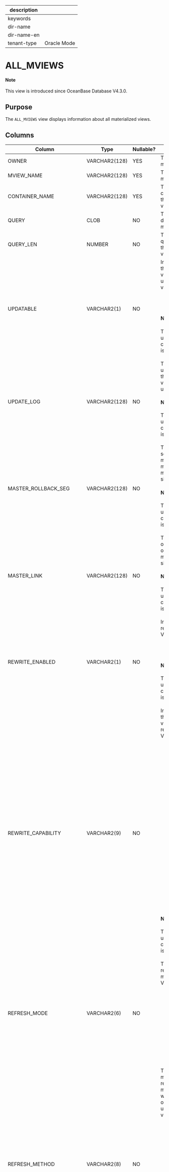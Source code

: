 | description ||
|---|---|
| keywords ||
| dir-name ||
| dir-name-en ||
| tenant-type | Oracle Mode |

# ALL_MVIEWS

<main id="notice" type='explain'>
<h4>Note</h4>
<p>This view is introduced since OceanBase Database V4.3.0. </p>
</main>

## Purpose

The `ALL_MVIEWS` view displays information about all materialized views.

## Columns

| **Column** | **Type** | **Nullable?** | **Description** |
| --- | --- | --- | --- |
| OWNER | VARCHAR2(128) | YES | The owner of the materialized view. |
| MVIEW_NAME | VARCHAR2(128) | YES | The name of the materialized view. |
| CONTAINER_NAME | VARCHAR2(128) | YES | The name of the container table of the materialized view. |
| QUERY | CLOB | NO | The query that defines the materialized view. |
| QUERY_LEN | NUMBER | NO | The length of the query that defines the materialized view, in bytes. |
| UPDATABLE | VARCHAR2(1) | NO | Indicates whether the materialized view can be updated. Valid values:<ul><li> Y </li><li>N </li></ul><main id="notice" type='explain'> <h4>Note</h4><p>This column is used only for compatibility and is `N` by default. </p></main> |
| UPDATE_LOG | VARCHAR2(128) | NO | The name of the update log file, if the materialized view can be updated.<main id="notice" type='explain'> <h4>Note</h4><p>This column is used only for compatibility and is `NULL` by default. </p></main> |
| MASTER_ROLLBACK_SEG | VARCHAR2(128) | NO | The rollback segment of the master site or master materialized view site.<main id="notice" type='explain'> <h4>Note</h4><p>This column is used only for compatibility and is `NULL` by default. </p></main> |
| MASTER_LINK | VARCHAR2(128) | NO | The database link of the master site or master materialized view site.<main id="notice" type='explain'> <h4>Note</h4><p>This column is used only for compatibility and is `NULL` by default. </p></main> |
| REWRITE_ENABLED | VARCHAR2(1) | NO | Indicates whether rewrite is enabled. Valid values:<ul><li> Y </li><li>N </li></ul><main id="notice" type='explain'> <h4>Note</h4><p>This column is used only for compatibility and is `N` by default. </p></main> |
| REWRITE_CAPABILITY | VARCHAR2(9) | NO | Indicates whether the materialized view meets the rewrite conditions. Valid values:<ul><li>`NONE`: The materialized view cannot be used for query rewrites because rewrites are not allowed or are blocked.  </li><li>`TEXTMATCH`: The query that defines the materialized view contains the restrictions on using query rewrites. </li><li>`GENERAL`: The query that defines the materialized view does not contain the restrictions on using query rewrites. </li></ul><main id="notice" type='explain'> <h4>Note</h4><p>This column is used only for compatibility and is `NULL` by default. </p></main> |
| REFRESH_MODE | VARCHAR2(6) | NO | The mode for refreshing the materialized view. Valid values:<ul><li>`DEMAND`: The materialized view is refreshed by calling the refresh procedure.  </li><li>`NEVER`: The materialized view is never refreshed. </li></ul> |
| REFRESH_METHOD | VARCHAR2(8) | NO | The default method for refreshing the materialized view, which can be overridden by using an API. Valid values:<ul><li>`COMPLETE`: The materialized view is completely refreshed.  </li><li>`FORCE`: A fast refresh is performed if possible. Otherwise, a complete refresh is performed. </li><li>`FAST`: The materialized view is fast refreshed. </li><li>`NEVER`: The materialized view is never refreshed. </li></ul> |
| BUILD_MODE | VARCHAR2(9) | NO | The mode for populating the materialized view during creation. Valid values:<ul><li>`IMMEDIATE`: The materialized view is immediately populated during creation.  </li><li>`DEFERRED`: The materialized view is not populated during creation. </li><li>`PREBUILT`: The materialized view is populated based on existing tables during creation. </li></ul> |
| FAST_REFRESHABLE | VARCHAR2(18) | NO | Indicates whether the materialized view is eligible for incremental (fast) refreshes. Valid values:<ul><li>`NO`: The materialized view cannot be fast refreshed and therefore is complex.  </li><li>`DML`: Fast refreshes are supported only for DML operations.</li></ul><main id="notice" type='explain'> <h4>Note</h4><p>This column is used only for compatibility and is `NULL` by default. </p></main> |
| LAST_REFRESH_TYPE | VARCHAR2(8) | NO | The method used for the last refresh. Valid values:<ul><li>`COMPLETE`: The materialized view was completely refreshed.  </li><li>`FAST`: The materialized view was fast refreshed. </li><li>`NA`: The materialized view has not been refreshed. For example, the materialized view was created in DEFERRED mode. </li></ul> |
| LAST_REFRESH_DATE | DATE | YES | The date when the materialized view was last refreshed. |
| LAST_REFRESH_END_TIME | DATE | NO | The time when the last refresh of the materialized view ended. |
| STALENESS | VARCHAR2(19) | NO | The relationship between the content of the materialized view and that of the masters of the materialized view. Valid values:<ul><li>`FRESH`: The materialized view is a read-consistent view of its masters in the current state.  </li><li>`IMPORT`: The materialized view is imported from another database. In this case, the value of the `UNKNOWN_IMPORT` column is `Y`. Therefore, it is unknown whether the materialized view is a read-consistent view of its masters at any point in time. After a complete refresh, the `STALENESS` value of the view changes to `FRESH`.  </li><li>`NEEDS_COMPILE`: Some objects on which the materialized view depends have changed. In this case, you must execute the `ALTER MATERIALIZED VIEW...COMPILE` statement to verify this materialized view and calculate the staleness of its data.  </li><li>`STALE`: The materialized view is stale because one or more of its masters have changed. If the `STALENESS` value of the materialized view changes from `FRESH` to `STALE`, the materialized view is a read-consistent view of its masters in an earlier state.  </li><li>`UNDEFINED`: The materialized view has remote masters. The concept of staleness is not defined for this type of materialized views.  </li><li>`UNKNOWN`: It is unknown whether the materialized view is a read-consistent view of its masters at any point in time. </li><li>`UNUSABLE`: The materialized view is not a read-consistent view of its masters at any point in time. </li></ul><main id="notice" type='explain'> <h4>Note</h4><p>This column is used only for compatibility and is `NULL` by default. </p></main> |
| AFTER_FAST_REFRESH | VARCHAR2(19) | NO | The `STALENESS` value when the materialized view is fast refreshed, which is the same as the value of the `STALENESS` column. The value `NA` indicates that fast refresh is not supported for the materialized view. <main id="notice" type='explain'> <h4>Note</h4><p>This column is used only for compatibility and is `NULL` by default. </p></main> |
| UNKNOWN_PREBUILT | VARCHAR2(1) | NO | Indicates whether the materialized view was prebuilt. Valid values:<ul><li> Y </li><li>N </li></ul><main id="notice" type='explain'> <h4>Note</h4><p>This column is used only for compatibility and is `N` by default. </p></main> |
| UNKNOWN_PLSQL_FUNC | VARCHAR2(1) | NO | Indicates whether the materialized view contains PL/SQL functions. Valid values:<ul><li> Y </li><li>N </li></ul><main id="notice" type='explain'> <h4>Note</h4><p>This column is used only for compatibility and is `N` by default. </p></main> |
| UNKNOWN_EXTERNAL_TABLE | VARCHAR2(1) | NO | Indicates whether the materialized view contains external tables. Valid values:<ul><li> Y </li><li>N </li></ul><main id="notice" type='explain'> <h4>Note</h4><p>This column is used only for compatibility and is `N` by default. </p></main> |
| UNKNOWN_CONSIDER_FRESH | VARCHAR2(1) | NO | Indicates whether the materialized view is considered fresh. Valid values:<ul><li> Y </li><li>N </li></ul><main id="notice" type='explain'> <h4>Note</h4><p>This column is used only for compatibility and is `N` by default. </p></main> |
| UNKNOWN_IMPORT | VARCHAR2(1) | NO | Indicates whether the materialized view was imported from another database. Valid values:<ul><li> Y </li><li>N </li></ul><main id="notice" type='explain'> <h4>Note</h4><p>This column is used only for compatibility and is `N` by default. </p></main> |
| UNKNOWN_TRUSTED_FD | VARCHAR2(1) | NO | Indicates whether trusted constraints are used to refresh the materialized view. Valid values:<ul><li> Y </li><li>N </li></ul><main id="notice" type='explain'> <h4>Note</h4><p>This column is used only for compatibility and is `N` by default. </p></main> |
| COMPILE_STATE | VARCHAR2(19) | NO | The validity of the materialized view with respect to the objects on which it depends. Valid values:<ul><li>`VALID`: The materialized view has been verified and no errors were found. In addition, the objects on which the materialized view depends have not changed since the last verification.   </li><li>`NEEDS_COMPILE`: Some objects on which the materialized view depends have changed. In this case, you must execute the `ALTER MATERIALIZED VIEW...COMPILE` statement to verify this materialized view.  </li><li>`ERROR`: The materialized view has been verified and one or more errors were found.  </li></ul><main id="notice" type='explain'> <h4>Note</h4><p>This column is used only for compatibility and is `NULL` by default. </p></main> |
| USE_NO_INDEX | VARCHAR2(1) | NO | Indicates whether the materialized view was created by using the `USING NO INDEX` clause (`Y`) or the default index (`N`).  You cannot create a default index when you use the `USING NO INDEX` clause. <ul><li> Y </li><li>N </li></ul><main id="notice" type='explain'> <h4>Note</h4><p>This column is used only for compatibility and is `Y` by default. </p></main> |
| STALE_SINCE | DATE | NO | The time since when the materialized view became stale.<main id="notice" type='explain'> <h4>Note</h4><p>This column is used only for compatibility and is `NULL` by default. </p></main> |
| NUM_PCT_TABLES | NUMBER | NO | The number of PCT base tables.<main id="notice" type='explain'> <h4>Note</h4><p>This column is used only for compatibility and is `NULL` by default. </p></main> |
| NUM_FRESH_PCT_REGIONS | NUMBER | NO | The number of fresh PCT partition regions.<main id="notice" type='explain'> <h4>Note</h4><p>This column is used only for compatibility and is `NULL` by default. </p></main> |
| NUM_STALE_PCT_REGIONS | NUMBER | NO | The number of stale PCT partition regions.<main id="notice" type='explain'> <h4>Note</h4><p>This column is used only for compatibility and is `NULL` by default. </p></main> |
| SEGMENT_CREATED | VARCHAR2(3) | NO | Indicates whether the materialized view was created by using the `SEGMENT CREATION DEFERRED` clause. Valid values: <ul><li> YES </li><li>NO </li></ul><main id="notice" type='explain'> <h4>Note</h4><p>This column is used only for compatibility and is `NO` by default. </p></main> |
| EVALUATION_EDITION | VARCHAR2(128) | NO | The edition in which editioned objects referenced in an expression column are resolved.<main id="notice" type='explain'> <h4>Note</h4><p>This column is used only for compatibility and is `NULL` by default. </p></main> |
| UNUSABLE_BEFORE | VARCHAR2(128) | NO | The earliest edition in which the stored results of subqueries on the materialized view can be used for query rewrites. In an edition earlier than the specified edition, the stored query results of the materialized view are considered as unavailable. If no such edition is specified, the value is `NULL`. <main id="notice" type='explain'> <h4>Note</h4><p>This column is used only for compatibility and is `NULL` by default. </p></main> |
| UNUSABLE_BEGINNING | VARCHAR2(128) | NO | The earliest edition in which the stored results of subqueries on the materialized view cannot be used for query rewrites. In the specified edition and later editions, the data cannot be used for query rewrites. If no such edition is specified, the value is `NULL`. <main id="notice" type='explain'> <h4>Note</h4><p>This column is used only for compatibility and is `NULL` by default. </p></main> |
| DEFAULT_COLLATION | VARCHAR2(100) | NO | The default collation for the materialized view.<main id="notice" type='explain'> <h4>Note</h4><p>This column is used only for compatibility and is `NULL` by default. </p></main> |
| ON_QUERY_COMPUTATION | VARCHAR2(1) | NO | Indicates whether the materialized view is a real-time view. Valid values:<ul><li> Y </li><li>N </li></ul><main id="notice" type='explain'> <h4>Note</h4><p>This column is used only for compatibility and is `N` by default. </p></main> |

## Sample query

```shell
obclient [SYS]> SELECT * FROM SYS.ALL_MVIEWS WHERE ROWNUM < = 1;
```

The query result is as follows:

```shell
+---------+--------------+-----------------------+---------------------------------------------------------------------------------------------------------------------------------------------------------------------------------------------------+-----------+-----------+------------+---------------------+-------------+-----------------+--------------------+--------------+----------------+------------+------------------+-------------------+-------------------+-----------------------+-----------+--------------------+------------------+--------------------+------------------------+------------------------+----------------+--------------------+---------------+--------------+-------------+----------------+-----------------------+-----------------------+-----------------+--------------------+-----------------+--------------------+-------------------+----------------------+
| OWNER   | MVIEW_NAME   | CONTAINER_NAME        | QUERY                                                                                                                                                                                             | QUERY_LEN | UPDATABLE | UPDATE_LOG | MASTER_ROLLBACK_SEG | MASTER_LINK | REWRITE_ENABLED | REWRITE_CAPABILITY | REFRESH_MODE | REFRESH_METHOD | BUILD_MODE | FAST_REFRESHABLE | LAST_REFRESH_TYPE | LAST_REFRESH_DATE | LAST_REFRESH_END_TIME | STALENESS | AFTER_FAST_REFRESH | UNKNOWN_PREBUILT | UNKNOWN_PLSQL_FUNC | UNKNOWN_EXTERNAL_TABLE | UNKNOWN_CONSIDER_FRESH | UNKNOWN_IMPORT | UNKNOWN_TRUSTED_FD | COMPILE_STATE | USE_NO_INDEX | STALE_SINCE | NUM_PCT_TABLES | NUM_FRESH_PCT_REGIONS | NUM_STALE_PCT_REGIONS | SEGMENT_CREATED | EVALUATION_EDITION | UNUSABLE_BEFORE | UNUSABLE_BEGINNING | DEFAULT_COLLATION | ON_QUERY_COMPUTATION |
+---------+--------------+-----------------------+---------------------------------------------------------------------------------------------------------------------------------------------------------------------------------------------------+-----------+-----------+------------+---------------------+-------------+-----------------+--------------------+--------------+----------------+------------+------------------+-------------------+-------------------+-----------------------+-----------+--------------------+------------------+--------------------+------------------------+------------------------+----------------+--------------------+---------------+--------------+-------------+----------------+-----------------------+-----------------------+-----------------+--------------------+-----------------+--------------------+-------------------+----------------------+
| USER001 | MV_TEST_TBL1 | __mv_container_500154 | select "USER001"."TEST_TBL1"."COL1" AS "COL1","USER001"."TEST_TBL1"."COL2" AS "COL2","USER001"."TEST_TBL1"."COL3" AS "COL3" from "USER001"."TEST_TBL1" where ("USER001"."TEST_TBL1"."COL3" >= 30) |       193 | N         | NULL       | NULL                | NULL        | N               | NULL               | DEMAND       | COMPLETE       | IMMEDIATE  | NULL             | COMPLETE          | 19-JAN-24         | 19-JAN-24             | NULL      | NULL               | N                | N                  | N                      | N                      | N              | N                  | NULL          | Y            | NULL        |           NULL |                  NULL |                  NULL | NO              | NULL               | NULL            | NULL               | NULL              | N                    |
+---------+--------------+-----------------------+---------------------------------------------------------------------------------------------------------------------------------------------------------------------------------------------------+-----------+-----------+------------+---------------------+-------------+-----------------+--------------------+--------------+----------------+------------+------------------+-------------------+-------------------+-----------------------+-----------+--------------------+------------------+--------------------+------------------------+------------------------+----------------+--------------------+---------------+--------------+-------------+----------------+-----------------------+-----------------------+-----------------+--------------------+-----------------+--------------------+-------------------+----------------------+
1 row in set (0.047 sec)
```
